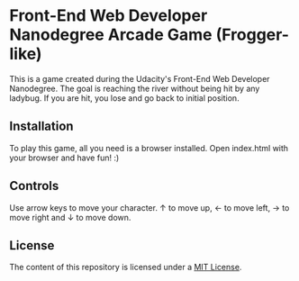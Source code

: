 # Front-End Web Developer Nanodegree Arcade Game (Frogger-like)

This is a game created during the Udacity's Front-End Web Developer Nanodegree. The goal is reaching the river without
being hit by any ladybug. If you are hit, you lose and go back to initial position.

## Installation

To play this game, all you need is a browser installed. Open index.html with your browser and have fun! :)

## Controls

Use arrow keys to move your character. &#8593; to move up, &#8592; to move left, &#8594; to move right and &#8595; to move down.

## License

The content of this repository is licensed under a [MIT License](https://opensource.org/licenses/MIT).